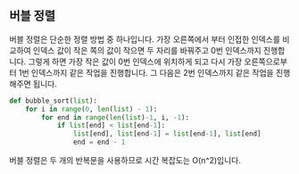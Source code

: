 ## 버블 정렬

버블 정렬은 단순한 정렬 방법 중 하나입니다. 가장 오른쪽에서 부터 인접한 인덱스를 비교하여 인덱스 값이 작은 쪽의 값이 작으면 두 자리를 바꿔주고 0번 인덱스까지 진행합니다. 그렇게 하면 가장 작은 값이 0번 인덱스에 위치하게 되고 다시 가장 오른쪽으로부터 1번 인덱스까지 같은 작업을 진행합니다. 그 다음은 2번 인덱스까지 같은 작업을 진행해주면 됩니다.

```python
def bubble_sort(list):
    for i in range(0, len(list) - 1):
        for end in range(len(list)-1, i, -1):
            if list[end] < list[end-1]:
                list[end], list[end-1] = list[end-1], list[end]
                end = end - 1
```

버블 정렬은 두 개의 반복문을 사용하므로 시간 복잡도는 O(n^2)입니다.
